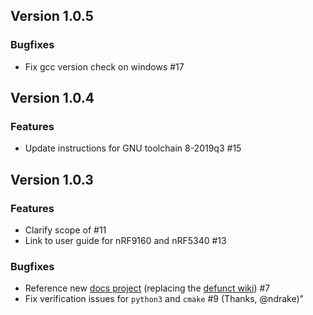 ## Version 1.0.5
### Bugfixes
- Fix gcc version check on windows #17

## Version 1.0.4
### Features
- Update instructions for GNU toolchain 8-2019q3 #15

## Version 1.0.3
### Features
- Clarify scope of #11
- Link to user guide for nRF9160 and nRF5340 #13
### Bugfixes
- Reference new [docs project](https://nordicsemiconductor.github.io/pc-nrfconnect-docs/) (replacing the [defunct wiki](https://github.com/NordicSemiconductor/pc-nrfconnect-core/wiki)) #7
- Fix verification issues for `python3` and `cmake` #9 (Thanks, @ndrake)"
